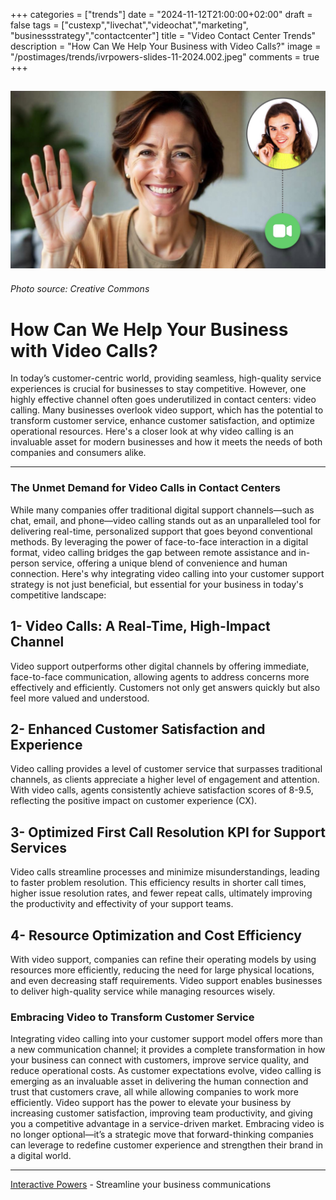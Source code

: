 +++
categories = ["trends"]
date = "2024-11-12T21:00:00+02:00"
draft = false
tags = ["custexp","livechat","videochat","marketing", "businessstrategy","contactcenter"]
title = "Video Contact Center Trends"
description = "How Can We Help Your Business with Video Calls?"
image = "/postimages/trends/ivrpowers-slides-11-2024.002.jpeg"
comments = true
+++

![Woman and screens](/postimages/trends/ivrpowers-slides-11-2024.002.jpeg)
------------
###### Photo source: Creative Commons

# How Can We Help Your Business with Video Calls?

In today’s customer-centric world, providing seamless, high-quality service experiences is crucial for businesses to stay competitive. However, one highly effective channel often goes underutilized in contact centers: video calling. Many businesses overlook video support, which has the potential to transform customer service, enhance customer satisfaction, and optimize operational resources. Here's a closer look at why video calling is an invaluable asset for modern businesses and how it meets the needs of both companies and consumers alike.

---

### The Unmet Demand for Video Calls in Contact Centers

While many companies offer traditional digital support channels—such as chat, email, and phone—video calling stands out as an unparalleled tool for delivering real-time, personalized support that goes beyond conventional methods. By leveraging the power of face-to-face interaction in a digital format, video calling bridges the gap between remote assistance and in-person service, offering a unique blend of convenience and human connection. Here's why integrating video calling into your customer support strategy is not just beneficial, but essential for your business in today's competitive landscape:

## 1-  Video Calls: A Real-Time, High-Impact Channel

Video support outperforms other digital channels by offering immediate, face-to-face communication, allowing agents to address concerns more effectively and efficiently. Customers not only get answers quickly but also feel more valued and understood.
    
## 2- Enhanced Customer Satisfaction and Experience

Video calling provides a level of customer service that surpasses traditional channels, as clients appreciate a higher level of engagement and attention. With video calls, agents consistently achieve satisfaction scores of 8-9.5, reflecting the positive impact on customer experience (CX).
    
## 3- Optimized First Call Resolution KPI for Support Services

Video calls streamline processes and minimize misunderstandings, leading to faster problem resolution. This efficiency results in shorter call times, higher issue resolution rates, and fewer repeat calls, ultimately improving the productivity and effectivity of your support teams.
    
## 4- Resource Optimization and Cost Efficiency

With video support, companies can refine their operating models by using resources more efficiently, reducing the need for large physical locations, and even decreasing staff requirements. Video support enables businesses to deliver high-quality service while managing resources wisely.

### Embracing Video to Transform Customer Service

Integrating video calling into your customer support model offers more than a new communication channel; it provides a complete transformation in how your business can connect with customers, improve service quality, and reduce operational costs. As customer expectations evolve, video calling is emerging as an invaluable asset in delivering the human connection and trust that customers crave, all while allowing companies to work more efficiently. Video support has the power to elevate your business by increasing customer satisfaction, improving team productivity, and giving you a competitive advantage in a service-driven market. Embracing video is no longer optional—it’s a strategic move that forward-thinking companies can leverage to redefine customer experience and strengthen their brand in a digital world.

---
[Interactive Powers](http://www.ivrpowers.com/) - Streamline your business communications
